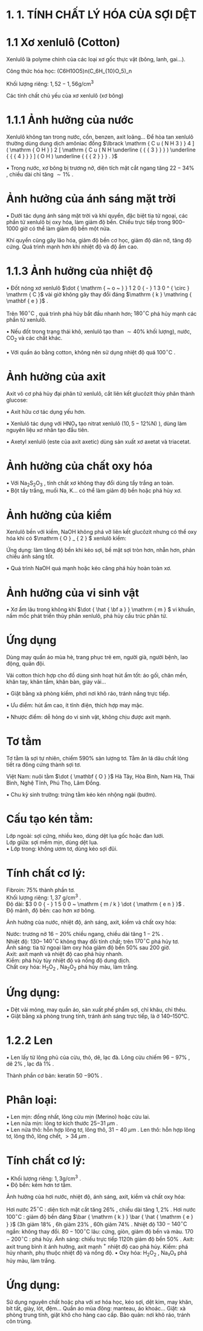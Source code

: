 

# 1. 1. TÍNH CHẤT LÝ HÓA CỦA SỢI DỆT

# 1.1 Xơ xenlulô (Cotton)

Xenlulô là polyme chính của các loại xơ gốc thực vật (bông, lanh, gai…).

Công thức hóa học: (C6H10O5)n(C_6H_{10}O_5)_n

Khối lượng riêng: $1 , 5 2 - 1 , 5 6 \mathrm { g } / \mathrm { c m } ^ { 3 }$

Các tính chất chủ yếu của xơ xenlulô (xơ bông)

# 1.1.1 Ảnh hưởng của nước

Xenlulô không tan trong nước, cồn, benzen, axit loãng… Để hòa tan xenlulô   
thường dùng dung dịch amôniac đồng $\lbrack \mathrm { C u ( N H 3 ) } 4 ] ( \mathrm { O H } ) 2 [ \mathrm { C u ( N H \underline { { { 3 } } } ) \underline { { { 4 } } } ] ( O H ) \underline { { { 2 } } } . }$

• Trong nước, xơ bông bị trương nở, diện tích mặt cắt ngang tăng $2 2 - 3 4 \%$ , chiều dài chỉ tăng ${ \sim } 1 \%$ .

# Ảnh hưởng của ánh sáng mặt trời

• Dưới tác dụng ánh sáng mặt trời và khí quyển, đặc biệt tia tử ngoại, các phần tử xenlulô bị oxy hóa, làm giảm độ bền. Chiếu trực tiếp trong 900–1000 giờ có thể làm giảm độ bền một nửa.

Khí quyển cũng gây lão hóa, giảm độ bền cơ học, giảm độ dãn nở, tăng độ cứng. Quá trình mạnh hơn khi nhiệt độ và độ ẩm cao.

# 1.1.3 Ảnh hưởng của nhiệt độ

• Đốt nóng xơ xenlulô $\dot { \mathrm { ~ o ~ } } 1 2 0 { - } 1 3 0 ^ { \circ } \mathrm { C }$ vài giờ không gây thay đổi đáng $\mathrm { k } \mathring { \mathbf { e } }$ .

Trên $1 6 0 ^ { \circ } \mathrm { C }$ , quá trình phá hủy bắt đầu nhanh hơn; $1 8 0 \mathrm { { } ^ { \circ } C }$ phá hủy mạnh các phần tử xenlulô.

• Nếu đốt trong trạng thái khô, xenlulô tạo than $\sim 4 0 \%$ khối lượng), nước, $\mathrm { C O } _ { 2 }$ và các chất khác.

• Với quần áo bằng cotton, không nên sử dụng nhiệt độ quá $1 0 0 ^ { \circ } \mathrm { C }$ .



# Ảnh hưởng của axit

Axit vô cơ phá hủy đại phân tử xenlulô, cắt liên kết glucôzit thủy phân thành glucose:

• Axit hữu cơ tác dụng yếu hơn.

• Xenlulô tác dụng với HNO₃ tạo nitrat xenlulô $( 1 0 , 5 { - } 1 2 \% \mathrm { N } )$ ), dùng làm nguyên liệu xơ nhân tạo đầu tiên.

• Axetyl xenlulô (este của axit axetic) dùng sản xuất xơ axetat và triacetat.

# Ảnh hưởng của chất oxy hóa

• Với ${ \mathrm { N a } } _ { 2 } { \mathrm { S } } _ { 2 } { \mathrm { O } } _ { 3 }$ , tính chất xơ không thay đổi dùng tẩy trắng an toàn.   
• Bột tẩy trắng, muối Na, K… có thể làm giảm độ bền hoặc phá hủy xơ.

# Ảnh hưởng của kiềm

Xenlulô bền với kiềm, NaOH không phá vỡ liên kết glucôzit nhưng có thể oxy hóa khi có $\mathrm { O } _ { 2 } $ xenlulô kiềm:

Ứng dụng: làm tăng độ bền khi kéo sợi, bề mặt sợi tròn hơn, nhẵn hơn, phản chiếu ánh sáng tốt.

• Quá trình NaOH quá mạnh hoặc kéo căng phá hủy hoàn toàn xơ.

# Ảnh hưởng của vi sinh vật

• Xơ ẩm lâu trong không khí $\dot { \hat { \bf a } } \mathrm { m } $ vi khuẩn, nấm mốc phát triển thủy phân xenlulô, phá hủy cấu trúc phân tử.

# Ứng dụng

Dùng may quần áo mùa hè, trang phục trẻ em, người già, người bệnh, lao động, quân đội.

Vải cotton thích hợp cho đồ dùng sinh hoạt hút ẩm tốt: áo gối, chăn mền, khăn tay, khăn tắm, khăn bàn, giày vải…

• Giặt bằng xà phòng kiềm, phơi nơi khô ráo, tránh nắng trực tiếp.

• Ưu điểm: hút ẩm cao, ít tĩnh điện, thích hợp may mặc.

• Nhược điểm: dễ hỏng do vi sinh vật, không chịu được axit mạnh.



# Tơ tằm

Tơ tằm là sợi tự nhiên, chiếm $5 9 0 \%$ sản lượng tơ. Tằm ăn lá dâu chất lỏng tiết ra đông cứng thành sợi tơ.

Việt Nam: nuôi tằm $\dot { \mathbf { O } }$ Hà Tây, Hòa Bình, Nam Hà, Thái Bình, Nghệ Tĩnh, Phú Thọ, Lâm Đồng.

• Chu kỳ sinh trưởng: trứng tằm kéo kén nhộng ngài (bướm).

# Cấu tạo kén tằm:

Lớp ngoài: sợi cứng, nhiều keo, dùng dệt lụa gốc hoặc đan lưới.   
Lớp giữa: sợi mềm mịn, dùng dệt lụa.   
• Lớp trong: không ươm tơ, dùng kéo sợi đũi.

# Tính chất cơ lý:

Fibroin: $7 5 \%$ thành phần tơ.   
Khối lượng riêng: $1 { , } 3 7 \ \mathrm { g } / \mathrm { c m } ^ { 3 }$ .   
Độ dài: $3 0 0 { - } 1 5 0 0 ~ \mathrm { m / k } \dot { \mathrm { e n } }$ .   
Độ mảnh, độ bền: cao hơn xơ bông.

Ảnh hưởng của nước, nhiệt độ, ánh sáng, axit, kiềm và chất oxy hóa:

Nước: trương nở $1 6 - 2 0 \%$ chiều ngang, chiều dài tăng $1 - 2 \%$ .   
Nhiệt độ: 130– $1 4 0 ^ { \circ } \mathrm { C }$ không thay đổi tính chất; trên $1 7 0 \mathrm { { } ^ { \circ } C }$ phá hủy tơ.   
Ánh sáng: tia tử ngoại làm oxy hóa giảm độ bền $50 \%$ sau 200 giờ.   
Axit: axit mạnh và nhiệt độ cao phá hủy nhanh.   
Kiềm: phá hủy tùy nhiệt độ và nồng độ dung dịch.   
Chất oxy hóa: $\mathrm { H } _ { 2 } \mathrm { O } _ { 2 }$ , $\mathrm { N a } _ { 2 } \mathrm { O } _ { 2 }$ phá hủy màu, làm trắng.

# Ứng dụng:

• Dệt vải mỏng, may quần áo, sản xuất phế phẩm sợi, chỉ khâu, chỉ thêu.   
• Giặt bằng xà phòng trung tính, tránh ánh sáng trực tiếp, là ở 140–150°C.

# 1.2.2 Len

• Len lấy từ lông phủ của cừu, thỏ, dê, lạc đà. Lông cừu chiếm $9 6 - 9 7 \%$ , dê $2 \%$ , lạc đà $1 \%$ .

Thành phần cơ bản: keratin $5 0 { \ - } 9 0 \%$ .



# Phân loại:

• Len mịn: đồng nhất, lông cừu mịn (Merino) hoặc cừu lai.   
• Len nửa mịn: lông tơ kích thước $2 5 \mathrm { - } 3 1 ~ \mu \mathrm { m }$ .   
• Len nửa thô: hỗn hợp lông tơ, lông thô, $3 1 - 4 0 ~ { \mu \mathrm { m } }$ . Len thô: hỗn hợp lông tơ, lông thô, lông chết, ${ > } 3 4 ~ \mu \mathrm { m }$ .

# Tính chất cơ lý:

• Khối lượng riêng: $1 { , } 3 \mathrm { g } / \mathrm { c m } ^ { 3 }$ .   
• Độ bền: kém hơn tơ tằm.

Ảnh hưởng của hơi nước, nhiệt độ, ánh sáng, axit, kiềm và chất oxy hóa:

Hơi nước $2 5 ^ { \circ } \mathrm { C }$ : diện tích mặt cắt tăng $2 6 \%$ , chiều dài tăng $1 { , } 2 \%$ . Hơi nước $1 0 0 ^ { \circ } \mathrm { C }$ : giảm độ bền đáng $\bar { \mathrm { k } } \bar { \hat { \mathrm { e } } }$ (3h giảm $1 8 \%$ , 6h giảm $23 \%$ , $6 0 \mathrm { h }$ giảm $74 \%$ . Nhiệt độ $1 3 0 { - } 1 4 0 ^ { \circ } \mathrm { C }$ ngắn: không thay đổi. $8 0 { - } 1 0 0 ^ { \circ } \mathrm { C }$ lâu: cứng, giòn, giảm độ bền và màu. $1 7 0 { - } 2 0 0 ^ { \circ } \mathrm { C }$ : phá hủy. Ánh sáng: chiếu trực tiếp 1120h giảm độ bền $50 \%$ . Axit: axit trung bình ít ảnh hưởng, axit mạnh $^ +$ nhiệt độ cao phá hủy. Kiềm: phá hủy nhanh, phụ thuộc nhiệt độ và nồng độ. • Oxy hóa: $\mathrm { H } _ { 2 } \mathrm { O } _ { 2 }$ , Na₂O₂ phá hủy màu, làm trắng.

# Ứng dụng:

Sử dụng nguyên chất hoặc pha với xơ hóa học, kéo sợi, dệt kim, may khăn, bít tất, giày, lót, đệm… Quần áo mùa đông: manteau, áo khoác… Giặt: xà phòng trung tính, giặt khô cho hàng cao cấp. Bảo quản: nơi khô ráo, tránh côn trùng.